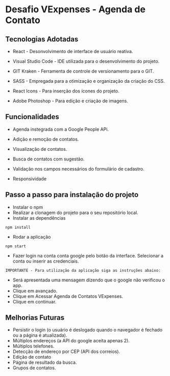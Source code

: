 # Desafio VExpenses - Agenda de Contato

## Tecnologias Adotadas
-	React - Desonvolvimento de interface de usuário reativa.

-	Visual Studio Code - IDE utilizada para o desenvolvimento do projeto.

-	GIT Kraken - Ferramenta de controle de versionamento para o GIT.

-	SASS - Empregada para a otimização e organização da criação do CSS.
	
-	React Icons - Para inserção dos ícones do projeto.

-	Adobe Photoshop - Para edição e criação de imagens.

## Funcionalidades
- Agenda instegrada com a Google People APi.

- Adição e remoção de contatos.

- Visualização de contatos.

- Busca de contatos com sugestão.

- Validação nos campos necessários do formulário de cadastro.

- Responsividade

## Passo a passo para instalação do projeto
- Instalar o npm
- Realizar a clonagem do projeto para o seu repositório local.
- Instalar as dependências
```
npm install
``` 
- Rodar a aplicação 
```
npm start
```
- Fazer login na conta conta google pelo botão da interface. Selecionar a conta ou inserir as credenciais. 

```
IMPORTANTE - Para utilização da aplicação siga as instruções abaixo:
```
- Será apresentada uma mensagem dizendo que o google não verificou o app.
- Clique em avançado.
- Clique em Acessar Agenda de Contatos VExpenses.
- Clique em continuar.


## Melhorias Futuras

- Persistir o login (o usuário é deslogado quando o navegador é fechado ou a página é atualizada).
- Múltiplos endereços (a API do google aceita apenas 2).
- Múltiplos telefones.
- Detecção de endereço por CEP (API dos correios).
- Edição de contato
- Página de resultado da busca.
- Grupos de contatos.
